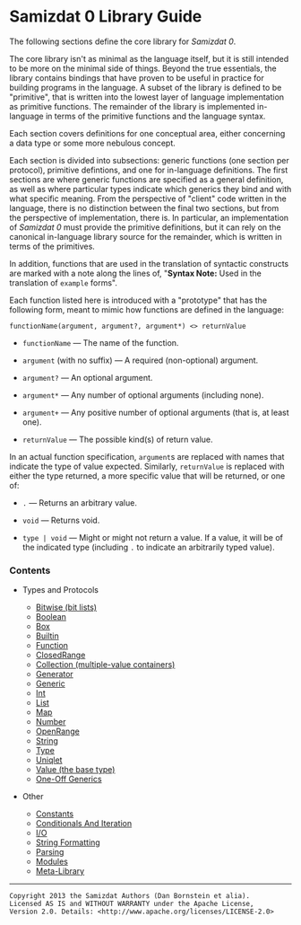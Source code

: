Samizdat 0 Library Guide
========================

The following sections define the core library for *Samizdat 0*.

The core library isn't as minimal as the language itself, but it is still
intended to be more on the minimal side of things. Beyond the true
essentials, the library contains bindings that have proven to be useful
in practice for building programs in the language. A subset of the library
is defined to be "primitive", that is written into the lowest layer of
language implementation as primitive functions. The remainder of the library
is implemented in-language in terms of the primitive functions and the
language syntax.

Each section covers definitions for one conceptual area, either
concerning a data type or some more nebulous concept.

Each section is divided into subsections: generic functions (one section
per protocol), primitive defintions, and one for in-language definitions.
The first sections are where generic functions are specified as a general
definition, as well as where particular types indicate which generics they
bind and with what specific meaning. From the perspective of "client"
code written in the language, there is no distinction between the final
two sections, but from the perspective of implementation, there is.
In particular, an implementation of *Samizdat 0* must provide the primitive
definitions, but it can rely on the canonical in-language library source
for the remainder, which is written in terms of the primitives.

In addition, functions that are used in the translation of syntactic
constructs are marked with a note along the lines of,
"**Syntax Note:** Used in the translation of `example` forms".

Each function listed here is introduced with a "prototype" that has
the following form, meant to mimic how functions are defined in the
language:

```
functionName(argument, argument?, argument*) <> returnValue
```

* `functionName` &mdash; The name of the function.

* `argument` (with no suffix) &mdash; A required (non-optional) argument.

* `argument?` &mdash; An optional argument.

* `argument*` &mdash; Any number of optional arguments (including none).

* `argument+` &mdash; Any positive number of optional arguments (that is,
  at least one).

* `returnValue` &mdash; The possible kind(s) of return value.

In an actual function specification, `argument`s are replaced with names
that indicate the type of value expected. Similarly, `returnValue`
is replaced with either the type returned, a more specific value that
will be returned, or one of:

* `.` &mdash; Returns an arbitrary value.

* `void` &mdash; Returns void.

* `type | void` &mdash; Might or might not return a value. If a value, it
  will be of the indicated type (including `.` to indicate an arbitrarily
  typed value).

### Contents

* Types and Protocols
  * [Bitwise (bit lists)](Bitwise.md)
  * [Boolean](Boolean.md)
  * [Box](Box.md)
  * [Builtin](Builtin.md)
  * [Function](Function.md)
  * [ClosedRange](ClosedRange.md)
  * [Collection (multiple-value containers)](Collection.md)
  * [Generator](Generator.md)
  * [Generic](Generic.md)
  * [Int](Int.md)
  * [List](List.md)
  * [Map](Map.md)
  * [Number](Number.md)
  * [OpenRange](OpenRange.md)
  * [String](String.md)
  * [Type](Type.md)
  * [Uniqlet](Uniqlet.md)
  * [Value (the base type)](Value.md)
  * [One-Off Generics](one-off-generics.md)

* Other
  * [Constants](constants.md)
  * [Conditionals And Iteration](conditional.md)
  * [I/O](io.md)
  * [String Formatting](format.md)
  * [Parsing](peg.md)
  * [Modules](module.md)
  * [Meta-Library](meta.md)

- - - - -

```
Copyright 2013 the Samizdat Authors (Dan Bornstein et alia).
Licensed AS IS and WITHOUT WARRANTY under the Apache License,
Version 2.0. Details: <http://www.apache.org/licenses/LICENSE-2.0>
```
